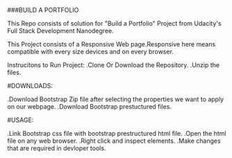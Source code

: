 
  ###BUILD A PORTFOLIO

This Repo consists of solution for "Build a Portfolio"  Project from Udacity's Full Stack Development Nanodegree.

This Project consists of a Responsive Web page.Responsive here means compatible with every size devices and on every browser.

Instrucitons to Run Project:
  .Clone Or Download the Repository.
  .Unzip the files.

#DOWNLOADS:
  
  .Download Bootstrap Zip file after selecting the properties we want to apply on our webpage.
  .Download Bootstrap prestuctured files.
  
#USAGE:

  .Link Bootstrap css file with bootstrap prestructured html file.
  .Open the html file on any web browser.
  .Right click and inspect elements.
  .Make changes that are required in devloper tools.

